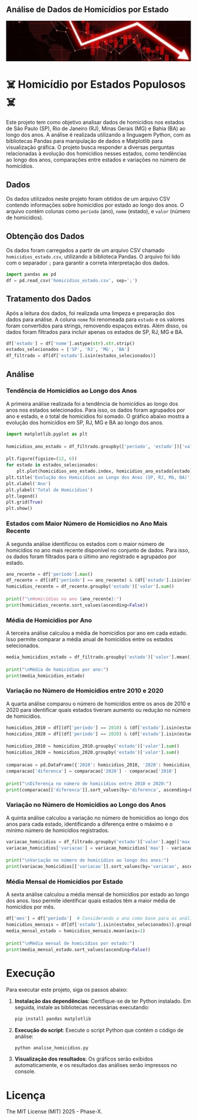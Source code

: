 ## Análise de Dados de Homicídios por Estado
![Banner](Banner/banner.jpeg)

# ☠️ Homicídio por Estados Populosos ☠️

Este projeto tem como objetivo analisar dados de homicídios nos estados de São Paulo (SP), Rio de Janeiro (RJ), Minas Gerais (MG) e Bahia (BA) ao longo dos anos. A análise é realizada utilizando a linguagem Python, com as bibliotecas Pandas para manipulação de dados e Matplotlib para visualização gráfica. O projeto busca responder a diversas perguntas relacionadas à evolução dos homicídios nesses estados, como tendências ao longo dos anos, comparações entre estados e variações no número de homicídios.

## Dados

Os dados utilizados neste projeto foram obtidos de um arquivo CSV contendo informações sobre homicídios por estado ao longo dos anos. O arquivo contém colunas como `período` (ano), `nome` (estado), e `valor` (número de homicídios).

## Obtenção dos Dados

Os dados foram carregados a partir de um arquivo CSV chamado `homicidios_estado.csv`, utilizando a biblioteca Pandas. O arquivo foi lido com o separador `;` para garantir a correta interpretação dos dados.

```python
import pandas as pd
df = pd.read_csv('homicidios_estado.csv', sep=';')
```

## Tratamento dos Dados

Após a leitura dos dados, foi realizada uma limpeza e preparação dos dados para análise. A coluna `nome` foi renomeada para `estado` e os valores foram convertidos para strings, removendo espaços extras. Além disso, os dados foram filtrados para incluir apenas os estados de SP, RJ, MG e BA.

```python
df['estado'] = df['nome'].astype(str).str.strip()
estados_selecionados = ['SP', 'RJ', 'MG', 'BA']
df_filtrado = df[df['estado'].isin(estados_selecionados)]
```

## Análise

### Tendência de Homicídios ao Longo dos Anos

A primeira análise realizada foi a tendência de homicídios ao longo dos anos nos estados selecionados. Para isso, os dados foram agrupados por ano e estado, e o total de homicídios foi somado. O gráfico abaixo mostra a evolução dos homicídios em SP, RJ, MG e BA ao longo dos anos.

```python
import matplotlib.pyplot as plt

homicidios_ano_estado = df_filtrado.groupby(['período', 'estado'])['valor'].sum().unstack()

plt.figure(figsize=(12, 6))
for estado in estados_selecionados:
    plt.plot(homicidios_ano_estado.index, homicidios_ano_estado[estado], marker='o', label=estado)
plt.title('Evolução dos Homicídios ao Longo dos Anos (SP, RJ, MG, BA)')
plt.xlabel('Ano')
plt.ylabel('Total de Homicídios')
plt.legend()
plt.grid(True)
plt.show()
```

### Estados com Maior Número de Homicídios no Ano Mais Recente

A segunda análise identificou os estados com o maior número de homicídios no ano mais recente disponível no conjunto de dados. Para isso, os dados foram filtrados para o último ano registrado e agrupados por estado.

```python
ano_recente = df['período'].max()
df_recente = df[(df['período'] == ano_recente) & (df['estado'].isin(estados_selecionados))]
homicidios_recente = df_recente.groupby('estado')['valor'].sum()

print(f"\nHomicídios no ano {ano_recente}:")
print(homicidios_recente.sort_values(ascending=False))
```

### Média de Homicídios por Ano

A terceira análise calculou a média de homicídios por ano em cada estado. Isso permite comparar a média anual de homicídios entre os estados selecionados.

```python
media_homicidios_estado = df_filtrado.groupby('estado')['valor'].mean()

print("\nMédia de homicídios por ano:")
print(media_homicidios_estado)
```

### Variação no Número de Homicídios entre 2010 e 2020

A quarta análise comparou o número de homicídios entre os anos de 2010 e 2020 para identificar quais estados tiveram aumento ou redução no número de homicídios.

```python
homicidios_2010 = df[(df['período'] == 2010) & (df['estado'].isin(estados_selecionados))]
homicidios_2020 = df[(df['período'] == 2020) & (df['estado'].isin(estados_selecionados))]

homicidios_2010 = homicidios_2010.groupby('estado')['valor'].sum()
homicidios_2020 = homicidios_2020.groupby('estado')['valor'].sum()

comparacao = pd.DataFrame({'2010': homicidios_2010, '2020': homicidios_2020})
comparacao['diferenca'] = comparacao['2020'] - comparacao['2010']

print("\nDiferença no número de homicídios entre 2010 e 2020:")
print(comparacao[['diferenca']].sort_values(by='diferenca', ascending=False))
```

### Variação no Número de Homicídios ao Longo dos Anos

A quinta análise calculou a variação no número de homicídios ao longo dos anos para cada estado, identificando a diferença entre o máximo e o mínimo número de homicídios registrados.

```python
variacao_homicidios = df_filtrado.groupby('estado')['valor'].agg(['max', 'min'])
variacao_homicidios['variacao'] = variacao_homicidios['max'] - variacao_homicidios['min']

print("\nVariação no número de homicídios ao longo dos anos:")
print(variacao_homicidios[['variacao']].sort_values(by='variacao', ascending=False))
```

### Média Mensal de Homicídios por Estado

A sexta análise calculou a média mensal de homicídios por estado ao longo dos anos. Isso permite identificar quais estados têm a maior média de homicídios por mês.

```python
df['mes'] = df['período']  # Considerando o ano como base para as análises mensais
homicidios_mensais = df[df['estado'].isin(estados_selecionados)].groupby(['estado', 'mes'])['valor'].sum().unstack()
media_mensal_estado = homicidios_mensais.mean(axis=1)

print("\nMédia mensal de homicídios por estado:")
print(media_mensal_estado.sort_values(ascending=False))
```


# Execução

Para executar este projeto, siga os passos abaixo:

1. **Instalação das dependências**: Certifique-se de ter Python instalado. Em seguida, instale as bibliotecas necessárias executando:

   ```sh
   pip install pandas matplotlib
   ```

2. **Execução do script**: Execute o script Python que contém o código de análise:

   ```sh
   python analise_homicidios.py
   ```

3. **Visualização dos resultados**: Os gráficos serão exibidos automaticamente, e os resultados das análises serão impressos no console.


# Licença

The MIT License (MIT) 2025 - Phase-X.